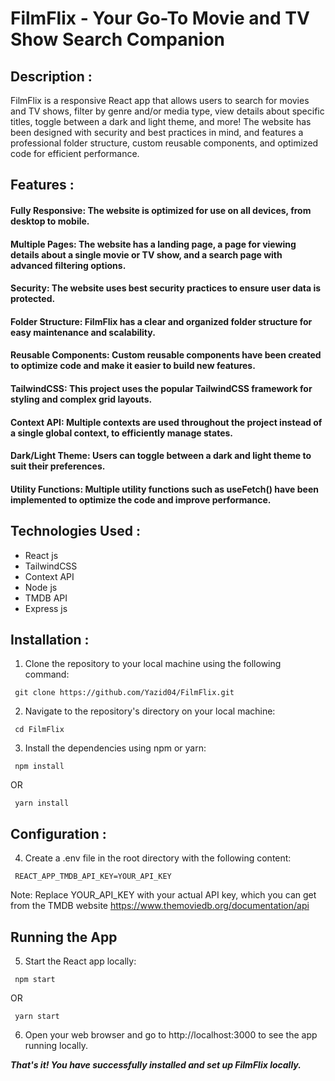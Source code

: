 # FilmFlix - Your Go-To Movie and TV Show Search Companion

## Description : 
FilmFlix is a responsive React app that allows users to search for movies and TV shows, filter by genre and/or media type, view details about specific titles, toggle between a dark and light theme, and more! The website has been designed with security and best practices in mind, and features a professional folder structure, custom reusable components, and optimized code for efficient performance.    
   
   
   
  ## Features : 
  #### Fully Responsive: The website is optimized for use on all devices, from desktop to mobile.
  ####  Multiple Pages: The website has a landing page, a page for viewing details about a single movie or TV show, and a search page with advanced filtering options.   
  ####  Security: The website uses best security practices to ensure user data is protected.  
  ####  Folder Structure: FilmFlix has a clear and organized folder structure for easy maintenance and scalability.  
  ####  Reusable Components: Custom reusable components have been created to optimize code and make it easier to build new features.  
  #### TailwindCSS: This project uses the popular TailwindCSS framework for styling and complex grid layouts.  
  ####  Context API: Multiple contexts are used throughout the project instead of a single global context, to efficiently manage states.  
  ####  Dark/Light Theme: Users can toggle between a dark and light theme to suit their preferences.  
  ####  Utility Functions: Multiple utility functions such as useFetch() have been implemented to optimize the code and improve performance.  
   
   
   
  ## Technologies Used :
  * React js
  * TailwindCSS
  * Context API
  * Node js
  * TMDB API
  * Express js


  ## Installation :
  1. Clone the repository to your local machine using the following command:  
  ```  
   git clone https://github.com/Yazid04/FilmFlix.git
  ```  
  2. Navigate to the repository's directory on your local machine:
  ```  
   cd FilmFlix    
  ```  
  3. Install the dependencies using npm or yarn:   
  ```  
   npm install  
  ```  
   OR  
   ```  
    yarn install  
   ```  

  ## Configuration : 
  4. Create a .env file in the root directory with the following content:
  ```
   REACT_APP_TMDB_API_KEY=YOUR_API_KEY
  ```
  Note: Replace YOUR_API_KEY with your actual API key, which you can get from the TMDB website https://www.themoviedb.org/documentation/api
  
  ## Running the App
  5. Start the React app locally:
  ```
   npm start
  ```
   OR
  ```
   yarn start
  ```
  6. Open your web browser and go to http://localhost:3000 to see the app running locally.

  ***That's it! You have successfully installed and set up FilmFlix locally.***